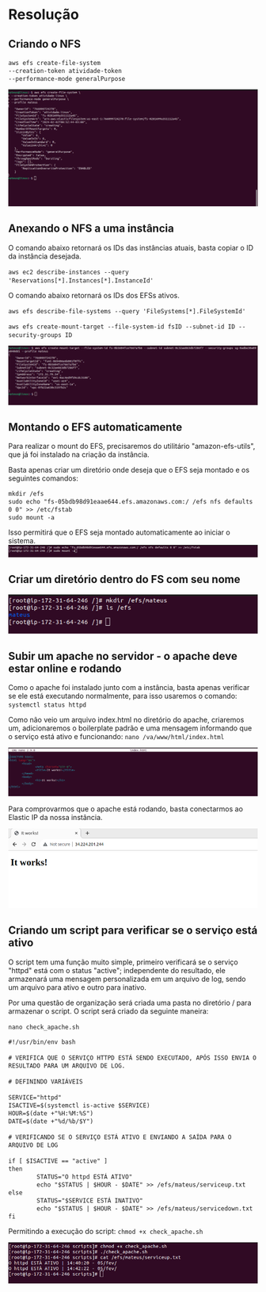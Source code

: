 
# Resolução

## Criando o NFS
```
aws efs create-file-system
--creation-token atividade-token
--performance-mode generalPurpose
```

<img src="/atividade-prints/criando-efs.png" alt="Criando EFS." />

## Anexando o NFS a uma instância
O comando abaixo retornará os IDs das instâncias atuais, basta copiar o ID da instância desejada.

`aws ec2 describe-instances --query 'Reservations[*].Instances[*].InstanceId'`

O comando abaixo retornará os IDs dos EFSs ativos.

`aws efs describe-file-systems --query 'FileSystems[*].FileSystemId'`

`aws efs create-mount-target --file-system-id fsID --subnet-id ID --security-groups ID`

<img src="/atividade-prints/criando-target-efs.png" alt="Anexando o NFS à instância." />

## Montando o EFS automaticamente
Para realizar o mount do EFS, precisaremos do utilitário "amazon-efs-utils", que já foi instalado na criação da instância.

Basta apenas criar um diretório onde deseja que o EFS seja montado e os seguintes comandos:
```
mkdir /efs
sudo echo "fs-05bdb98d91eaae644.efs.amazonaws.com:/ /efs nfs defaults 0 0" >> /etc/fstab
sudo mount -a
```

Isso permitirá que o EFS seja montado automaticamente ao iniciar o sistema.
<img src="/atividade-prints/mount-auto.png" alt="Montando o EFS." />


## Criar um diretório dentro do FS com seu nome
<img src="/atividade-prints/criand-diretorio.png" alt="Criando um diretório com o meu nome." />

## Subir um apache no servidor - o apache deve estar online e rodando
Como o apache foi instalado junto com a instância, basta apenas verificar se ele está executando normalmente, para isso usaremos o comando:
`systemctl status httpd`

Como não veio um arquivo index.html no diretório do apache, criaremos um, adicionaremos o boilerplate padrão e uma mensagem informando que o serviço está ativo e funcionando:
`nano /va/www/html/index.html`

<img src="/atividade-prints/create-index.png" alt="Criando o arquivo index.html." />

Para comprovarmos que o apache está rodando, basta conectarmos ao Elastic IP da nossa instância.

<img src="/atividade-prints/site-up.png" alt="Confirmando que o apache está funcionando" />

## Criando um script para verificar se o serviço está ativo
O script tem uma função muito simple, primeiro verificará se o serviço "httpd" está com o status "active"; independente do resultado, ele armazenará uma mensagem personalizada em um arquivo de log, sendo um arquivo para ativo e outro para inativo.

Por uma questão de organização será criada uma pasta no diretório / para armazenar o script. O script será criado da seguinte maneira:

`nano check_apache.sh`

```
#!/usr/bin/env bash

# VERIFICA QUE O SERVIÇO HTTPD ESTÁ SENDO EXECUTADO, APÓS ISSO ENVIA O RESULTADO PARA UM ARQUIVO DE LOG.

# DEFININDO VARIÁVEIS

SERVICE="httpd"
ISACTIVE=$(systemctl is-active $SERVICE)
HOUR=$(date +"%H:%M:%S")
DATE=$(date +"%d/%b/$Y")

# VERIFICANDO SE O SERVIÇO ESTÁ ATIVO E ENVIANDO A SAÍDA PARA O ARQUIVO DE LOG

if [ $ISACTIVE == "active" ]
then
    	STATUS="O httpd ESTÁ ATIVO"
        echo "$STATUS | $HOUR - $DATE" >> /efs/mateus/serviceup.txt
else
    	STATUS="$SERVICE ESTÁ INATIVO"
        echo "$STATUS | $HOUR - $DATE" >> /efs/mateus/servicedown.txt
fi
```
Permitindo a execução do script: `chmod +x check_apache.sh`

<img src="/atividade-prints/apache_script_perm.png" alt="Permitindo a execução, executando e mostrando o resultado" />
